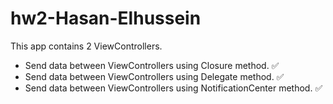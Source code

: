 # hw2-Hasan-Elhussein


This app contains 2 ViewControllers.

- Send data between ViewControllers using Closure method. ✅
- Send data between ViewControllers using Delegate method. ✅
- Send data between ViewControllers using NotificationCenter method. ✅